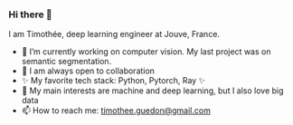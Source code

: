 ### Hi there 👋

I am Timothée, deep learning engineer at Jouve, France.

- 🔭 I’m currently working on computer vision. My last project was on semantic segmentation.
- 👯 I am always open to collaboration
- ✨ My favorite tech stack: Python, Pytorch, Ray ✨
- 🌱 My main interests are machine and deep learning, but I also love big data
- 📫 How to reach me: timothee.guedon@gmail.com 
